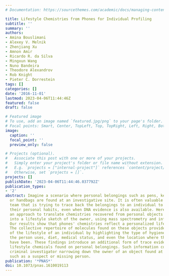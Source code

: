 ```yaml
---
# Documentation: https://sourcethemes.com/academic/docs/managing-content/

title: Lifestyle Chemistries from Phones for Individual Profiling
subtitle: ''
summary: ''
authors:
- Amina Bouslimani
- Alexey V. Melnik
- Zhenjiang Xu
- Amnon Amir
- Ricardo R. da Silva
- Mingxun Wang
- Nuno Bandeira
- Theodore Alexandrov
- Rob Knight
- Pieter C. Dorrestein
tags: []
categories: []
date: '2016-11-01'
lastmod: 2023-04-06T11:44:46Z
featured: false
draft: false

# Featured image
# To use, add an image named `featured.jpg/png` to your page's folder.
# Focal points: Smart, Center, TopLeft, Top, TopRight, Left, Right, BottomLeft, Bottom, BottomRight.
image:
  caption: ''
  focal_point: ''
  preview_only: false

# Projects (optional).
#   Associate this post with one or more of your projects.
#   Simply enter your project's folder or file name without extension.
#   E.g. `projects = ["internal-project"]` references `content/project/deep-learning/index.md`.
#   Otherwise, set `projects = []`.
projects: []
publishDate: '2023-04-06T11:44:46.037792Z'
publication_types:
- '2'
abstract: Imagine a scenario where personal belongings such as pens, keys, phones,
  or handbags are found at an investigative site. It is often valuable to the investigative
  team that is trying to trace back the belongings to an individual to understand
  their personal habits, even when DNA evidence is also available. Here, we develop
  an approach to translate chemistries recovered from personal objects such as phones
  into a lifestyle sketch of the owner, using mass spectrometry and informatics approaches.
  Our results show that phones' chemistries reflect a personalized lifestyle profile.
  The collective repertoire of molecules found on these objects provides a sketch
  of the lifestyle of an individual by highlighting the type of hygiene/beauty products
  the person uses, diet, medical status, and even the location where this person may
  have been. These findings introduce an additional form of trace evidence from skin-associated
  lifestyle chemicals found on personal belongings. Such information could help a
  criminal investigator narrowing down the owner of an object found at a crime scene,
  such as a suspect or missing person.
publication: '*PNAS*'
doi: 10.1073/pnas.1610019113
---
```

